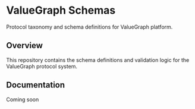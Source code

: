 # ValueGraph Schemas
Protocol taxonomy and schema definitions for ValueGraph platform.

## Overview
This repository contains the schema definitions and validation logic for the ValueGraph protocol system.

## Documentation
Coming soon
